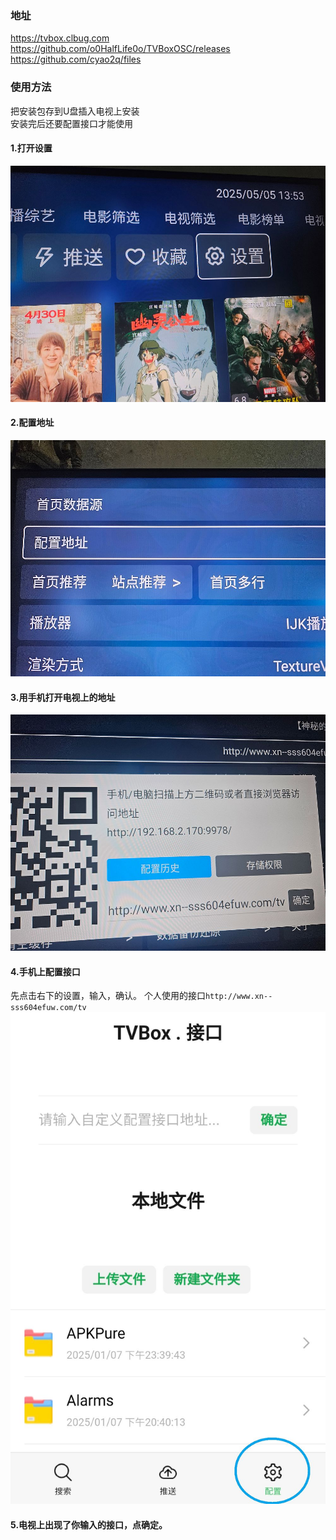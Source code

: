### 地址
<https://tvbox.clbug.com>  
<https://github.com/o0HalfLife0o/TVBoxOSC/releases>  
<https://github.com/cyao2q/files>  

### 使用方法  
把安装包存到U盘插入电视上安装  
安装完后还要配置接口才能使用  
#### 1.打开设置  
![](1.jpg)  
#### 2.配置地址  
![](2.jpg)  
#### 3.用手机打开电视上的地址  
![](3.jpg)  
#### 4.手机上配置接口  
先点击右下的设置，输入，确认。
个人使用的接口`http://www.xn--sss604efuw.com/tv`  
![](4.jpg)  
#### 5.电视上出现了你输入的接口，点确定。
